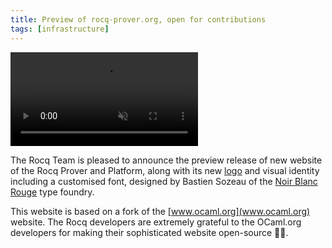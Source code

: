```yaml
---
title: Preview of rocq-prover.org, open for contributions
tags: [infrastructure]
---
```


<video autoplay muted loop>
  <source src="/media/news/introcucing_rocq.mp4" "type="video/mp4" />
</video>


The Rocq Team is pleased to announce the preview release of new website of the Rocq Prover and Platform, 
along with its new [logo](/logo) and visual identity including a customised font, designed by Bastien Sozeau 
of the [Noir Blanc Rouge](https://noirblancrouge.com/) type foundry.


This website is based on a fork of the [www.ocaml.org](www.ocaml.org) website.
The Rocq developers are extremely grateful to the OCaml.org developers for making their sophisticated website open-source 🙏🏼.